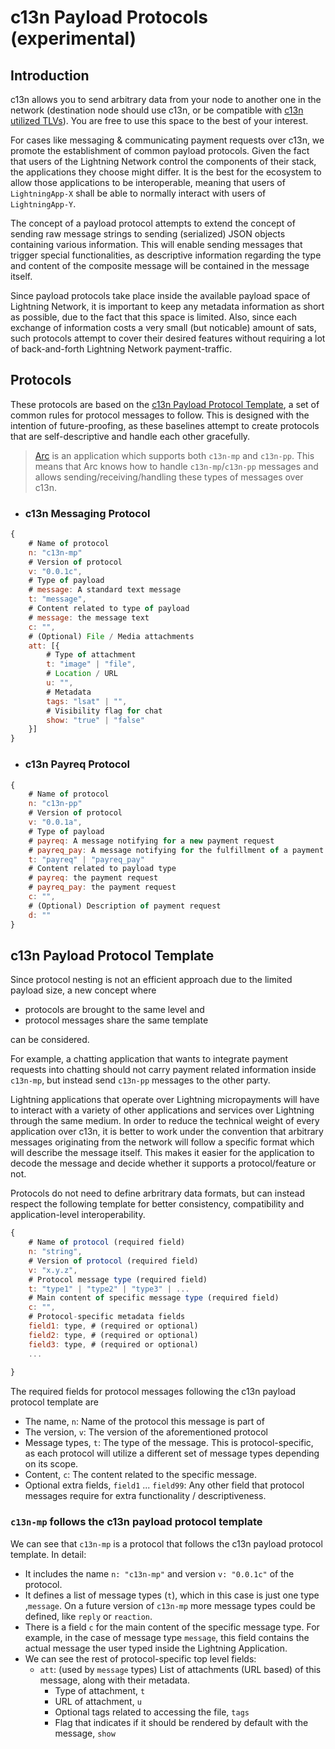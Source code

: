 # c13n Payload Protocols (experimental)

## Introduction

c13n allows you to send arbitrary data from your node to another one in the network (destination node should use c13n, or be compatible with [c13n utilized TLVs](index.md#a-few-words-on-tlvs)). You are free to use this space to the best of your interest.

For cases like messaging & communicating payment requests over c13n, we promote the establishment of common payload protocols. Given the fact that users of the Lightning Network control the components of their stack, the applications they choose might differ. It is the best for the ecosystem to allow those applications to be interoperable, meaning that users of `LightningApp-X` shall be able to normally interact with users of `LightningApp-Y`.

The concept of a payload protocol attempts to extend the concept of sending raw message strings to sending (serialized) JSON objects containing various information. This will enable sending messages that trigger special functionalities, as descriptive information regarding the type and content of the composite message will be contained in the message itself.

Since payload protocols take place inside the available payload space of Lightning Network, it is important to keep any metadata information as short as possible, due to the fact that this space is limited. Also, since each exchange of information costs a very small (but noticable) amount of sats, such protocols attempt to cover their desired features without requiring a lot of back-and-forth Lightning Network payment-traffic.



## Protocols

These protocols are based on the [c13n Payload Protocol Template](#c13n-payload-protocol-template), a set of common rules for protocol messages to follow. This is designed with the intention of future-proofing, as these baselines attempt to create protocols that are self-descriptive and handle each other gracefully.

> [Arc](https://github.com/c13n-io/arc) is an application which supports both `c13n-mp` and `c13n-pp`.
> This means that Arc knows how to handle `c13n-mp`/`c13n-pp` messages and allows sending/receiving/handling these types of messages over c13n.

- ### c13n Messaging Protocol

```js
{
    # Name of protocol
    n: "c13n-mp"
    # Version of protocol
    v: "0.0.1c",
    # Type of payload
    # message: A standard text message
    t: "message",
    # Content related to type of payload
    # message: the message text
    c: "",
    # (Optional) File / Media attachments
    att: [{
        # Type of attachment
        t: "image" | "file",
        # Location / URL
        u: "",
        # Metadata
        tags: "lsat" | "",
        # Visibility flag for chat
        show: "true" | "false"
    }]
}
```

- ### c13n Payreq Protocol

```js
{
    # Name of protocol
    n: "c13n-pp"
    # Version of protocol
    v: "0.0.1a",
    # Type of payload
    # payreq: A message notifying for a new payment request
    # payreq_pay: A message notifying for the fulfillment of a payment request
    t: "payreq" | "payreq_pay"
    # Content related to payload type
    # payreq: the payment request
    # payreq_pay: the payment request 
    c: "",
    # (Optional) Description of payment request
    d: ""
}
```
## c13n Payload Protocol Template

Since protocol nesting is not an efficient approach due to the limited payload size, a new concept where 

- protocols are brought to the same level and 
- protocol messages share the same template

can be considered.

For example, a chatting application that wants to integrate payment requests into chatting should not carry payment related information inside `c13n-mp`, but instead send `c13n-pp` messages to the other party.

Lightning applications that operate over Lightning micropayments will have to interact with a variety of other applications and services over Lightning through the same medium. In order to reduce the technical weight of every application over c13n, it is better to work under the convention that arbitrary messages originating from the network will follow a specific format which will describe the message itself. This makes it easier for the application to decode the message and decide whether it supports a protocol/feature or not.

Protocols do not need to define arbritrary data formats, but can instead respect the following template for better consistency, compatibility and application-level interoperability.


```js
{
    # Name of protocol (required field)
    n: "string",
    # Version of protocol (required field)
    v: "x.y.z",
    # Protocol message type (required field)
    t: "type1" | "type2" | "type3" | ...
    # Main content of specific message type (required field)
    c: "",
    # Protocol-specific metadata fields
    field1: type, # (required or optional)
    field2: type, # (required or optional)
    field3: type, # (required or optional)
    ...
    
}
```

The required fields for protocol messages following the c13n payload protocol template are
- The name, `n`: Name of the protocol this message is part of
- The version, `v`: The version of the aforementioned protocol
- Message types, `t`: The type of the message. This is protocol-specific, as each protocol will utilize a different set of message types depending on its scope.
- Content, `c`: The content related to the specific message.
- Optional extra fields, `field1` ... `field99`: Any other field that protocol messages require for extra functionality / descriptiveness.



### `c13n-mp` follows the c13n payload protocol template

We can see that `c13n-mp` is a protocol that follows the c13n payload protocol template. In detail:

- It includes the name `n: "c13n-mp"` and version `v: "0.0.1c"` of the protocol.
- It defines a list of message types (`t`), which in this case is just one type ,`message`. On a future version of `c13n-mp` more message types could be defined, like `reply` or `reaction`.
- There is a field `c` for the main content of the specific message type. For example, in the case of message type `message`, this field contains the actual message the user typed inside the Lightning Application.
- We can see the rest of protocol-specific top level fields:
    - `att`: (used by `message` types) List of attachments (URL based) of this message, along with their metadata.
        * Type of attachment, `t`
        * URL of attachment, `u`
        * Optional tags related to accessing the file, `tags`
        * Flag that indicates if it should be rendered by default with the message, `show`